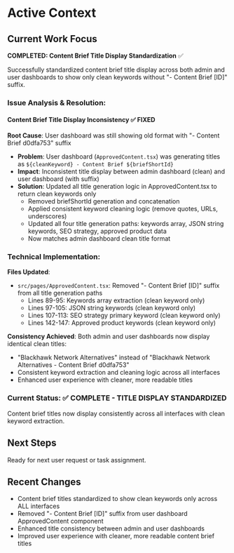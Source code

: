 # Active Context

## Current Work Focus
**COMPLETED: Content Brief Title Display Standardization** ✅

Successfully standardized content brief title display across both admin and user dashboards to show only clean keywords without "- Content Brief [ID]" suffix.

### Issue Analysis & Resolution:

#### **Content Brief Title Display Inconsistency** ✅ FIXED
**Root Cause**: User dashboard was still showing old format with "- Content Brief d0dfa753" suffix
- **Problem**: User dashboard (`ApprovedContent.tsx`) was generating titles as `${cleanKeyword} - Content Brief ${briefShortId}`
- **Impact**: Inconsistent title display between admin dashboard (clean) and user dashboard (with suffix)
- **Solution**: Updated all title generation logic in ApprovedContent.tsx to return clean keywords only
  - Removed briefShortId generation and concatenation
  - Applied consistent keyword cleaning logic (remove quotes, URLs, underscores)
  - Updated all four title generation paths: keywords array, JSON string keywords, SEO strategy, approved product data
  - Now matches admin dashboard clean title format

### Technical Implementation:
**Files Updated**: 
- `src/pages/ApprovedContent.tsx`: Removed "- Content Brief [ID]" suffix from all title generation paths
  - Lines 89-95: Keywords array extraction (clean keyword only)
  - Lines 97-105: JSON string keywords (clean keyword only)  
  - Lines 107-113: SEO strategy primary keyword (clean keyword only)
  - Lines 142-147: Approved product keywords (clean keyword only)

**Consistency Achieved**: Both admin and user dashboards now display identical clean titles:
- "Blackhawk Network Alternatives" instead of "Blackhawk Network Alternatives - Content Brief d0dfa753"
- Consistent keyword extraction and cleaning logic across all interfaces
- Enhanced user experience with cleaner, more readable titles

### Current Status: ✅ COMPLETE - TITLE DISPLAY STANDARDIZED
Content brief titles now display consistently across all interfaces with clean keyword extraction.

## Next Steps
Ready for next user request or task assignment.

## Recent Changes
- Content brief titles standardized to show clean keywords only across ALL interfaces
- Removed "- Content Brief [ID]" suffix from user dashboard ApprovedContent component
- Enhanced title consistency between admin and user dashboards
- Improved user experience with cleaner, more readable content brief titles